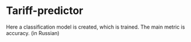 # Tariff-predictor
Here a classification model is created, which is trained. The main metric is accuracy. (in Russian)
